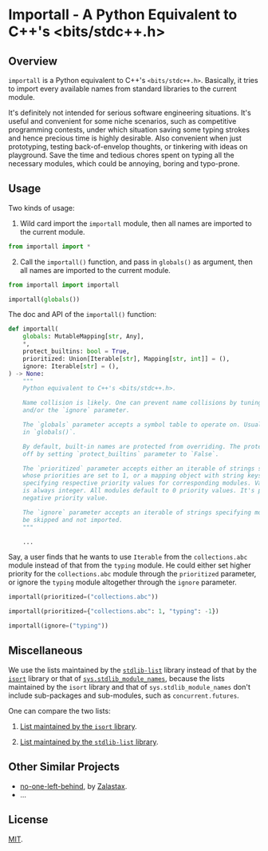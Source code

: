 # Importall - A Python Equivalent to C++'s <bits/stdc++.h>

## Overview

`importall` is a Python equivalent to C++'s `<bits/stdc++.h>`. Basically, it tries to import every available names from standard libraries to the current module.

It's definitely not intended for serious software engineering situations. It's useful and convenient for some niche scenarios, such as competitive programming contests, under which situation saving some typing strokes and hence precious time is highly desirable. Also convenient when just prototyping, testing back-of-envelop thoughts, or tinkering with ideas on playground. Save the time and tedious chores spent on typing all the necessary modules, which could be annoying, boring and typo-prone.

## Usage

Two kinds of usage:

1. Wild card import the `importall` module, then all names are imported to the current module.

```python
from importall import *
```

2. Call the `importall()` function, and pass in `globals()` as argument, then all names are imported to the current module.

```python
from importall import importall

importall(globals())
```

The doc and API of the `importall()` function:

```python
def importall(
    globals: MutableMapping[str, Any],
    *,
    protect_builtins: bool = True,
    prioritized: Union[Iterable[str], Mapping[str, int]] = (),
    ignore: Iterable[str] = (),
) -> None:
    """
    Python equivalent to C++'s <bits/stdc++.h>.

    Name collision is likely. One can prevent name collisions by tuning the `prioritized`
    and/or the `ignore` parameter.

    The `globals` parameter accepts a symbol table to operate on. Usually the caller passes
    in `globals()`.

    By default, built-in names are protected from overriding. The protection can be switched
    off by setting `protect_builtins` parameter to `False`.

    The `prioritized` parameter accepts either an iterable of strings specifying modules
    whose priorities are set to 1, or a mapping object with string keys and integer values,
    specifying respective priority values for corresponding modules. Valid priority value
    is always integer. All modules default to 0 priority values. It's possible to specify
    negative priority value.

    The `ignore` parameter accepts an iterable of strings specifying modules that should
    be skipped and not imported.
    """

    ...
```

Say, a user finds that he wants to use `Iterable` from the `collections.abc` module instead of that from the `typing` module. He could either set higher priority for the `collections.abc` module through the `prioritized` parameter, or ignore the `typing` module altogether through the `ignore` parameter.

```python
importall(prioritized=("collections.abc"))

importall(prioritized={"collections.abc": 1, "typing": -1})

importall(ignore=("typing"))
```

## Miscellaneous

We use the lists maintained by the [`stdlib-list`](https://github.com/jackmaney/python-stdlib-list) library instead of that by the [`isort`](https://github.com/PyCQA/isort) library or that of [`sys.stdlib_module_names`](https://docs.python.org/3.10/library/sys.html#sys.stdlib_module_names), because the lists maintained by the `isort` library and that of `sys.stdlib_module_names` don't include sub-packages and sub-modules, such as `concurrent.futures`.

One can compare the two lists:

1. [List maintained by the `isort` library](https://github.com/PyCQA/isort/blob/main/isort/stdlibs/py39.py).

2. [List maintained by the `stdlib-list` library](https://github.com/jackmaney/python-stdlib-list/blob/master/stdlib_list/lists/3.9.txt).

## Other Similar Projects

- [no-one-left-behind](https://github.com/Zalastax/no-one-left-behind), by [Zalastax](https://github.com/Zalastax).
- ...

## License

[MIT](./LICENSE).
